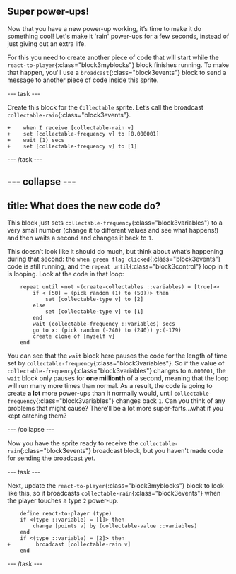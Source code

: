 ## Super power-ups!

Now that you have a new power-up working, it’s time to make it do something cool! Let's make it 'rain' power-ups for a few seconds, instead of just giving out an extra life.

For this you need to create another piece of code that will start while the `react-to-player`{:class="block3myblocks"} block finishes running. To make that happen, you'll use a `broadcast`{:class="block3events"} block to send a message to another piece of code inside this sprite.

--- task ---

Create this block for the `Collectable` sprite. Let’s call the broadcast `collectable-rain`{:class="block3events"}.

```blocks3
+    when I receive [collectable-rain v]
+    set [collectable-frequency v] to [0.000001]
+    wait (1) secs
+    set [collectable-frequency v] to [1]
```

--- /task ---

--- collapse ---
---
title: What does the new code do?
---

This block just sets `collectable-frequency`{:class="block3variables"} to a very small number \(change it to different values and see what happens!\) and then waits a second and changes it back to `1`.

This doesn’t look like it should do much, but think about what’s happening during that second: the `when green flag clicked`{:class="block3events"} code is still running, and the `repeat until`{:class="block3control"} loop in it is looping. Look at the code in that loop:

```blocks3
    repeat until <not <(create-collectables ::variables) = [true]>>
        if < [50] = (pick random (1) to (50))> then
            set [collectable-type v] to [2]
        else
            set [collectable-type v] to [1]
        end
        wait (collectable-frequency ::variables) secs
        go to x: (pick random (-240) to (240)) y:(-179)
        create clone of [myself v]
    end
```

You can see that the `wait` block here pauses the code for the length of time set by `collectable-frequency`{:class="block3variables"}. So if the value of `collectable-frequency`{:class="block3variables"} changes to `0.000001`, the `wait` block only pauses for **one millionth** of a second, meaning that the loop will run many more times than normal. As a result, the code is going to create **a lot** more power-ups than it normally would, until `collectable-frequency`{:class="block3variables"} changes back `1`. Can you think of any problems that might cause? There’ll be a lot more super-farts…what if you kept catching them?

--- /collapse ---

Now you have the sprite ready to receive the `collectable-rain`{:class="block3events"} broadcast block, but you haven't made code for sending the broadcast yet.

--- task ---

Next, update the `react-to-player`{:class="block3myblocks"} block to look like this, so it broadcasts `collectable-rain`{:class="block3events"} when the player touches a type `2` power-up.

```blocks3
    define react-to-player (type)
    if <(type ::variable) = [1]> then
        change [points v] by (collectable-value ::variables)
    end
    if <(type ::variable) = [2]> then
+        broadcast [collectable-rain v]
    end
```

--- /task ---
